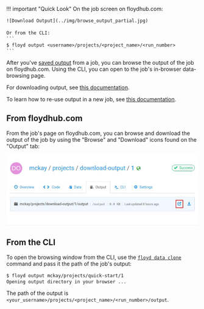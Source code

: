 !!! important "Quick Look"
    On the job screen on floydhub.com:

    ![Download Output](../img/browse_output_partial.jpg)

    Or from the CLI:
    ```
    $ floyd output <username>/projects/<project_name>/<run_number>
    ```

After you've [saved output](data/storing_output) from a job, you can browse the
output of the job on floydhub.com. Using the CLI, you can open to the job's
in-browser data-browsing page.

For downloading output, see [this documentation](browse_output).

To learn how to re-use output in a new job, see [this
documentation](reusing_output).

## From floydhub.com
From the job's page on floydhub.com, you can browse and download the output of
the job by using the "Browse" and "Download" icons found on the "Output" tab:

![Download Output](../img/browse_output_full.jpg)

## From the CLI
To open the browsing window from the CLI, use the
[`floyd data clone`](../commands/data) command and pass it the path of the
job's output:

```
$ floyd output mckay/projects/quick-start/1
Opening output directory in your browser ...
```

The path of the output is `<your_username>/projects/<project_name>/<run_number>/output`.

